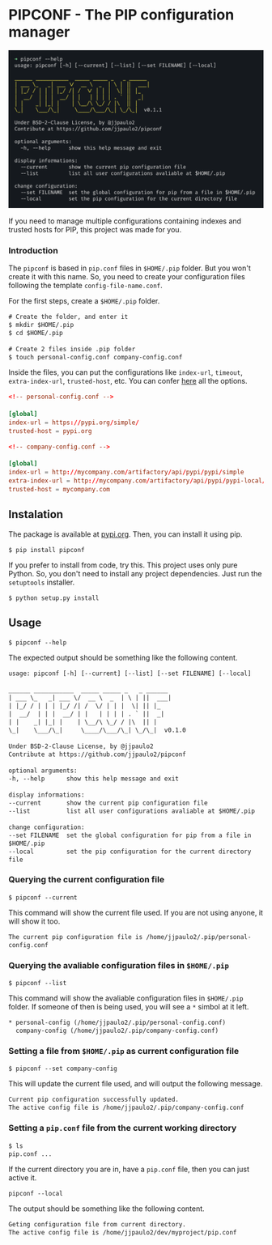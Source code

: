 # PIPCONF - The PIP configuration manager

![](screenshot.png)

If you need to manage multiple configurations containing indexes and trusted hosts for PIP, this project was made for you.

### Introduction

The `pipconf` is based in `pip.conf` files in `$HOME/.pip` folder. But you won't create it with this name. So, you need to create your configuration files following the template `config-file-name.conf`. 

For the first steps, create a `$HOME/.pip` folder.
```shell
# Create the folder, and enter it
$ mkdir $HOME/.pip
$ cd $HOME/.pip

# Create 2 files inside .pip folder
$ touch personal-config.conf company-config.conf
```

Inside the files, you can put the configurations like `index-url`, `timeout`, `extra-index-url`, `trusted-host`, etc. You can confer [here](https://pip.pypa.io/en/stable/user_guide/#configuration) all the options.

```toml
<!-- personal-config.conf -->

[global]
index-url = https://pypi.org/simple/
trusted-host = pypi.org
```

```toml
<!-- company-config.conf -->

[global]
index-url = http://mycompany.com/artifactory/api/pypi/pypi/simple
extra-index-url = http://mycompany.com/artifactory/api/pypi/pypi-local/simple/
trusted-host = mycompany.com
```

## Instalation

The package is available at [pypi.org](https://pypi.org/project/pipconf/). Then, you can install it using pip.

```shell
$ pip install pipconf
```

If you prefer to install from code, try this. This project uses only pure Python. So, you don't need to install any project dependencies. Just run the `setuptools` installer.

```shell
$ python setup.py install
```

## Usage

```shell
$ pipconf --help
```
The expected output should be something like the following content.

    usage: pipconf [-h] [--current] [--list] [--set FILENAME] [--local]

    ______ ___________  _____ _____ _   _ ______
    | ___ \_   _| ___ \/  __ \  _  | \ | ||  ___|
    | |_/ / | | | |_/ /| /  \/ | | |  \| || |_
    |  __/  | | |  __/ | |   | | | | . ` ||  _|
    | |    _| |_| |    | \__/\ \_/ / |\  || |
    \_|    \___/\_|     \____/\___/\_| \_/\_|  v0.1.0

    Under BSD-2-Clause License, by @jjpaulo2
    Contribute at https://github.com/jjpaulo2/pipconf

    optional arguments:
    -h, --help      show this help message and exit

    display informations:
    --current       show the current pip configuration file
    --list          list all user configurations avaliable at $HOME/.pip

    change configuration:
    --set FILENAME  set the global configuration for pip from a file in $HOME/.pip
    --local         set the pip configuration for the current directory file


### Querying the current configuration file

```shell
$ pipconf --current
```

This command will show the current file used. If you are not using anyone, it will show it too.

    The current pip configuration file is /home/jjpaulo2/.pip/personal-config.conf

### Querying the avaliable configuration files in `$HOME/.pip`

```shell
$ pipconf --list
```

This command will show the avaliable configuration files in `$HOME/.pip` folder. If someone of then is being used, you will see a `*` simbol at it left.

    * personal-config (/home/jjpaulo2/.pip/personal-config.conf)
      company-config (/home/jjpaulo2/.pip/company-config.conf)

### Setting a file from `$HOME/.pip` as current configuration file

```shell
$ pipconf --set company-config
```

This will update the current file used, and will output the following message.

    Current pip configuration successfully updated.
    The active config file is /home/jjpaulo2/.pip/company-config.conf

### Setting a `pip.conf` file from the current working directory

```shell
$ ls
pip.conf ...
```

If the current directory you are in, have a `pip.conf` file, then you can just active it.

```shell
pipconf --local
```

The output should be something like the following content.

    Geting configuration file from current directory.
    The active config file is /home/jjpaulo2/dev/myproject/pip.conf
